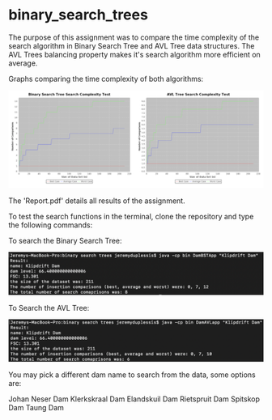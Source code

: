 # binary_search_trees

The purpose of this assignment was to compare the time complexity of the search algorithm in Binary Search Tree and AVL Tree data structures. The AVL Trees balancing property makes it's search algorithm more efficient on average. 

Graphs comparing the time complexity of both algorithms:

![Comp Graphs](/images/time_complexity_search.png)

The 'Report.pdf' details all results of the assignment.

To test the search functions in the terminal, clone the repository and type the following commands:

To search the Binary Search Tree:

![BST](/images/BST_search.png)

To Search the AVL Tree:

![AVL](/images/AVL_search.png)

You may pick a different dam name to search from the data, some options are:

Johan Neser Dam 
Klerkskraal Dam 
Elandskuil Dam 
Rietspruit Dam 
Spitskop Dam 
Taung Dam
